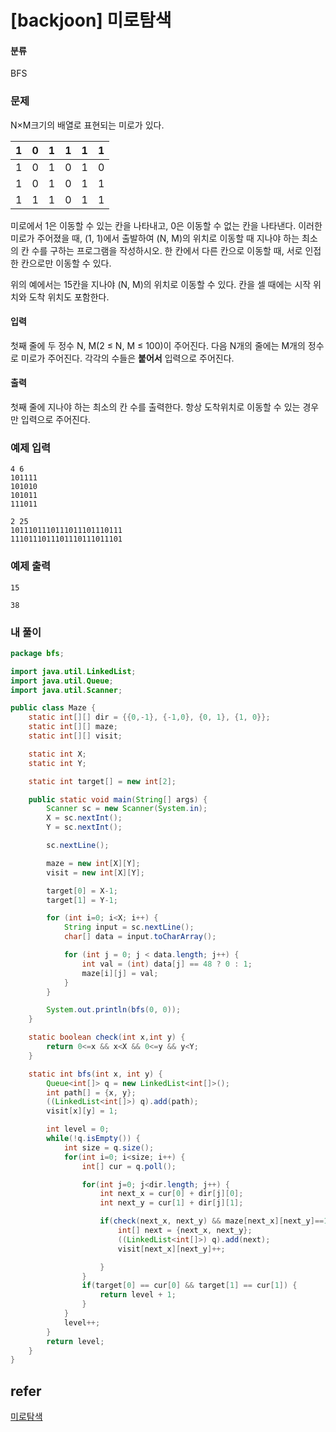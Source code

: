 # [backjoon] 미로탐색

#### 분류

BFS

### 문제

N×M크기의 배열로 표현되는 미로가 있다.

| 1    | 0    | 1    | 1    | 1    | 1    |
| ---- | ---- | ---- | ---- | ---- | ---- |
| 1    | 0    | 1    | 0    | 1    | 0    |
| 1    | 0    | 1    | 0    | 1    | 1    |
| 1    | 1    | 1    | 0    | 1    | 1    |

미로에서 1은 이동할 수 있는 칸을 나타내고, 0은 이동할 수 없는 칸을 나타낸다. 이러한 미로가 주어졌을 때, (1, 1)에서 출발하여 (N, M)의 위치로 이동할 때 지나야 하는 최소의 칸 수를 구하는 프로그램을 작성하시오. 한 칸에서 다른 칸으로 이동할 때, 서로 인접한 칸으로만 이동할 수 있다.

위의 예에서는 15칸을 지나야 (N, M)의 위치로 이동할 수 있다. 칸을 셀 때에는 시작 위치와 도착 위치도 포함한다.

#### 입력

첫째 줄에 두 정수 N, M(2 ≤ N, M ≤ 100)이 주어진다. 다음 N개의 줄에는 M개의 정수로 미로가 주어진다. 각각의 수들은 **붙어서** 입력으로 주어진다.

#### 출력

첫째 줄에 지나야 하는 최소의 칸 수를 출력한다. 항상 도착위치로 이동할 수 있는 경우만 입력으로 주어진다.

### 예제 입력

```
4 6
101111
101010
101011
111011
```

```
2 25
1011101110111011101110111
1110111011101110111011101
```



### 예제 출력

```
15
```

```
38
```

### 내 풀이

```java
package bfs;

import java.util.LinkedList;
import java.util.Queue;
import java.util.Scanner;

public class Maze {
    static int[][] dir = {{0,-1}, {-1,0}, {0, 1}, {1, 0}};
    static int[][] maze;
    static int[][] visit;

    static int X;
    static int Y;

    static int target[] = new int[2];

    public static void main(String[] args) {
        Scanner sc = new Scanner(System.in);
        X = sc.nextInt();
        Y = sc.nextInt();

        sc.nextLine();

        maze = new int[X][Y];
        visit = new int[X][Y];

        target[0] = X-1;
        target[1] = Y-1;

        for (int i=0; i<X; i++) {
            String input = sc.nextLine();
            char[] data = input.toCharArray();

            for (int j = 0; j < data.length; j++) {
                int val = (int) data[j] == 48 ? 0 : 1;
                maze[i][j] = val;
            }
        }

        System.out.println(bfs(0, 0));
    }

    static boolean check(int x,int y) {
        return 0<=x && x<X && 0<=y && y<Y;
    }

    static int bfs(int x, int y) {
        Queue<int[]> q = new LinkedList<int[]>();
        int path[] = {x, y};
        ((LinkedList<int[]>) q).add(path);
        visit[x][y] = 1;

        int level = 0;
        while(!q.isEmpty()) {
            int size = q.size();
            for(int i=0; i<size; i++) {
                int[] cur = q.poll();

                for(int j=0; j<dir.length; j++) {
                    int next_x = cur[0] + dir[j][0];
                    int next_y = cur[1] + dir[j][1];

                    if(check(next_x, next_y) && maze[next_x][next_y]==1 && visit[next_x][next_y]==0) {
                        int[] next = {next_x, next_y};
                        ((LinkedList<int[]>) q).add(next);
                        visit[next_x][next_y]++;

                    }
                }
                if(target[0] == cur[0] && target[1] == cur[1]) {
                    return level + 1;
                }
            }
            level++;
        }
        return level;
    }
}

```

## refer

[미로탐색](https://www.acmicpc.net/problem/2178)

